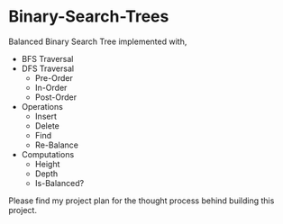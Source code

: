 # Binary-Search-Trees

Balanced Binary Search Tree implemented with, <br>
- BFS Traversal
- DFS Traversal
  - Pre-Order
  - In-Order
  - Post-Order
- Operations
  - Insert
  - Delete
  - Find
  - Re-Balance
- Computations
  - Height
  - Depth
  - Is-Balanced?


Please find my project plan for the thought process behind building this project.
